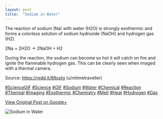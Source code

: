 ```yaml
---
layout: post
title:  "Sodium in Water"
---
```


The reaction of sodium (Na) with water (H2O) is strongly exothermic and forms
a colorless solution of sodium hydroxide (NaOH) and hydrogen gas (H2).  
  
2Na + 2H2O -> 2NaOH + H2  
  
During the reaction, the sodium can become so hot it will catch on fire and
ignite the flammable hydrogen gas. This can be clearly seen when imaged with a
thermal camera.  
  
Source: <https://redd.it/86cplg> (u/mtimetraveller)  
  
[#ScienceGIF](https://plus.google.com/s/%23ScienceGIF/posts)
[#Science](https://plus.google.com/s/%23Science/posts)
[#GIF](https://plus.google.com/s/%23GIF/posts)
[#Sodium](https://plus.google.com/s/%23Sodium/posts)
[#Water](https://plus.google.com/s/%23Water/posts)
[#Chemical](https://plus.google.com/s/%23Chemical/posts)
[#Reaction](https://plus.google.com/s/%23Reaction/posts)
[#Thermal](https://plus.google.com/s/%23Thermal/posts)
[#Imaging](https://plus.google.com/s/%23Imaging/posts)
[#Exothermic](https://plus.google.com/s/%23Exothermic/posts)
[#Chemistry](https://plus.google.com/s/%23Chemistry/posts)
[#Melt](https://plus.google.com/s/%23Melt/posts)
[#Heat](https://plus.google.com/s/%23Heat/posts)
[#Hydrogen](https://plus.google.com/s/%23Hydrogen/posts)
[#Gas](https://plus.google.com/s/%23Gas/posts)

[View Original Post on Google+](https://plus.google.com/+ColinSullender/posts/JK7qVvJpKek)

![Sodium in Water](/assets/img/2018-05-05-Sodium-in-Water.gif)
